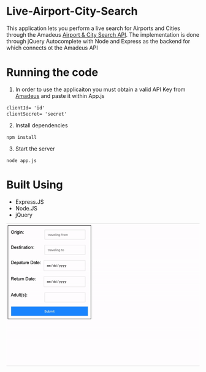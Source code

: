# Live-Airport-City-Search

This application lets you perform a live search for Airports and Cities through the Amadeus [Airport & City Search API](https://developers.amadeus.com/self-service/category/air/api-doc/airport-and-city-search).
The implementation is done through jQuery Autocomplete with Node and Express as the backend for which connects ot the Amadeus API


# Running the code

1. In order to use the applicaiton you must obtain a valid API Key from [Amadeus](https://developers.amadeus.com/get-started/get-started-with-self-service-apis-335) 
and paste it within App.js

```
clientId= 'id'
clientSecret= 'secret'
```
2. Install dependencies

```
npm install
```

3. Start the server

```
node app.js
```

# Built Using
* Express.JS
* Node.JS
* jQuery 

![Alt text](https://github.com/BaraOS/Live-Airport-City-Search/blob/master/readme_media/live_search.gif?raw=true)

